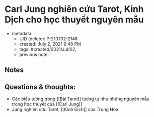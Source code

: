# Carl Jung nghiên cứu Tarot, Kinh Dịch cho học thuyết nguyên mẫu

- metadata
	- UID (delete): P-210702-2148
	- created: July 2, 2021 9:48 PM 
	- tags: #created/2021/Jul/02,
	- previous note:

## Notes

## Questions & thoughts:
- Các biểu tượng trong [[Bài Tarot]] tương tự như những nguyên mẫu trong học thuyết của [[Carl Jung]]
- Jung nghiên cứu Tarot, [[Kinh Dịch]] của Trung Hoa
